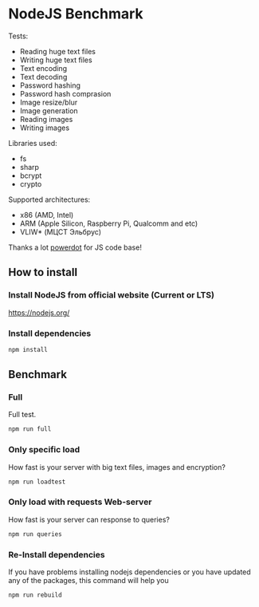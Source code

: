 # NodeJS Benchmark

Tests:
- Reading huge text files
- Writing huge text files
- Text encoding
- Text decoding
- Password hashing
- Password hash comprasion
- Image resize/blur
- Image generation
- Reading images
- Writing images

Libraries used:
- fs
- sharp
- bcrypt
- crypto

Supported architectures:
- x86 (AMD, Intel)
- ARM (Apple Silicon, Raspberry Pi, Qualcomm and etc)
- VLIW* (МЦСТ Эльбрус)

Thanks a lot [powerdot](https://github.com/powerdot) for JS code base!

## How to install
### Install NodeJS from official website (Current or LTS)

https://nodejs.org/

### Install dependencies
```bash
npm install
```

## Benchmark

### Full
Full test.
```bash
npm run full
```

### Only specific load 
How fast is your server with big text files, images and encryption?
```bash
npm run loadtest
```

### Only load with requests Web-server
How fast is your server can response to queries?
```bash
npm run queries
```

### Re-Install dependencies
If you have problems installing nodejs dependencies or you have updated any of the packages, this command will help you
```bash
npm run rebuild
```


